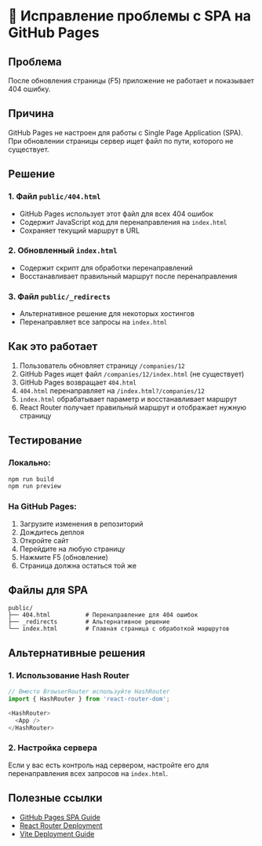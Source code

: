# 🔧 Исправление проблемы с SPA на GitHub Pages

## Проблема

После обновления страницы (F5) приложение не работает и показывает 404 ошибку.

## Причина

GitHub Pages не настроен для работы с Single Page Application (SPA). При обновлении страницы сервер ищет файл по пути, которого не существует.

## Решение

### 1. Файл `public/404.html`

- GitHub Pages использует этот файл для всех 404 ошибок
- Содержит JavaScript код для перенаправления на `index.html`
- Сохраняет текущий маршрут в URL

### 2. Обновленный `index.html`

- Содержит скрипт для обработки перенаправлений
- Восстанавливает правильный маршрут после перенаправления

### 3. Файл `public/_redirects`

- Альтернативное решение для некоторых хостингов
- Перенаправляет все запросы на `index.html`

## Как это работает

1. Пользователь обновляет страницу `/companies/12`
2. GitHub Pages ищет файл `/companies/12/index.html` (не существует)
3. GitHub Pages возвращает `404.html`
4. `404.html` перенаправляет на `/index.html?/companies/12`
5. `index.html` обрабатывает параметр и восстанавливает маршрут
6. React Router получает правильный маршрут и отображает нужную страницу

## Тестирование

### Локально:

```bash
npm run build
npm run preview
```

### На GitHub Pages:

1. Загрузите изменения в репозиторий
2. Дождитесь деплоя
3. Откройте сайт
4. Перейдите на любую страницу
5. Нажмите F5 (обновление)
6. Страница должна остаться той же

## Файлы для SPA

```
public/
├── 404.html          # Перенаправление для 404 ошибок
├── _redirects        # Альтернативное решение
└── index.html        # Главная страница с обработкой маршрутов
```

## Альтернативные решения

### 1. Использование Hash Router

```typescript
// Вместо BrowserRouter используйте HashRouter
import { HashRouter } from 'react-router-dom';

<HashRouter>
  <App />
</HashRouter>
```

### 2. Настройка сервера

Если у вас есть контроль над сервером, настройте его для перенаправления всех запросов на `index.html`.

## Полезные ссылки

- [GitHub Pages SPA Guide](https://github.com/rafgraph/spa-github-pages)
- [React Router Deployment](https://reactrouter.com/en/main/routers/create-browser-router)
- [Vite Deployment Guide](https://vitejs.dev/guide/static-deploy.html)
